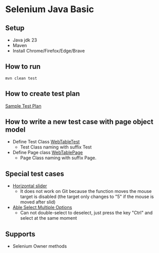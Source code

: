 # Selenium Java Basic

## Setup
- Java jdk 23
- Maven
- Install Chrome/Firefox/Edge/Brave

## How to run
```shell
mvn clean test
```

## How to create test plan
[Sample Test Plan](sample-testplan2.xml)


## How to write a new test case with page object model

- Define Test Class [WebTableTest](./src/test/java/internet/DueTableTest.java)
  - Test Class naming with suffix Test
- Define Page class [WebTablePage](./src/test/java/internet/pages/WebTablePage.java)
  - Page Class naming with suffix Page.

## Special test cases
- [Horizontal slider](src/test/java/internet/HorizontalSliderTest.java)
  - It does not work on Git because the function moves the mouse target is disabled (the target only changes to "5" if the mouse is moved after slid)
- [Able Select Multiple Options](src/test/java/internet/DropDownTest.java)
  - Can not double-select to deselect, just press the key "Ctrl" and select at the same moment

## Supports
-  Selenium Owner methods